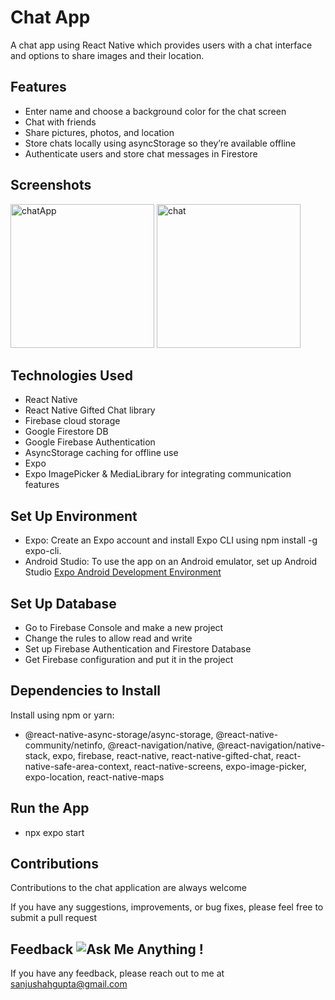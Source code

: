 # Chat App
A chat app using React Native which provides users with a chat interface and options to share images and their location.

## Features
- Enter name and choose a background color for the chat screen
- Chat with friends
- Share pictures, photos, and location
- Store chats locally using asyncStorage so they’re available offline
- Authenticate users and store chat messages in Firestore

## Screenshots

<img width="230" alt="chatApp" src="https://github.com/sanjushahgupta/Chat-app/assets/71315276/6486a601-688e-4dd1-a371-850422877af4"> 
<img width="230" alt="chat" src="https://github.com/sanjushahgupta/Chat-app/assets/71315276/035b79eb-358a-41de-8553-da0712addff1">


## Technologies Used
- React Native
- React Native Gifted Chat library
- Firebase cloud storage
- Google Firestore DB
- Google Firebase Authentication
- AsyncStorage caching for offline use
- Expo
- Expo ImagePicker & MediaLibrary for integrating communication features

## Set Up Environment 
- Expo: Create an Expo account and install Expo CLI using npm install -g expo-cli.
- Android Studio: To use the app on an Android emulator, set up Android Studio [Expo Android Development Environment](https://docs.expo.dev/workflow/android-studio-emulator/)

## Set Up Database
- Go to Firebase Console and make a new project
- Change the rules to allow read and write
- Set up Firebase Authentication and Firestore Database
- Get Firebase configuration and put it in the project

## Dependencies to Install
Install using npm or yarn: 
- @react-native-async-storage/async-storage, @react-native-community/netinfo, @react-navigation/native, @react-navigation/native-stack, expo, firebase, react-native, react-native-gifted-chat, react-native-safe-area-context, react-native-screens, expo-image-picker, expo-location, react-native-maps

## Run the App
- npx expo start

## Contributions
Contributions to the chat application are always welcome
 
 If you have any suggestions, improvements, or bug fixes, please feel free to submit a pull request

## Feedback ![Ask Me Anything !](https://img.shields.io/badge/Ask%20me-anything-1abc9c.svg)
If you have any feedback, please reach out to me at sanjushahgupta@gmail.com

